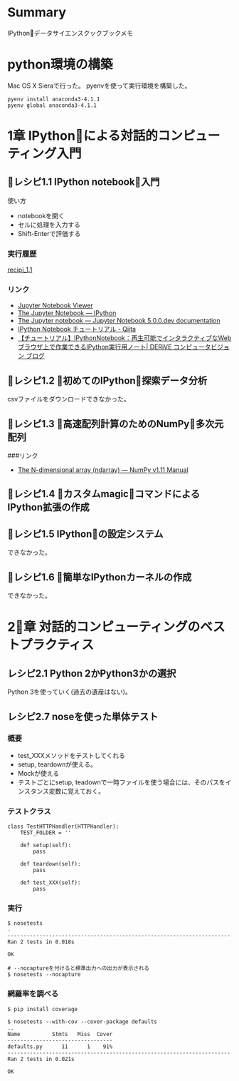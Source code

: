# Summary
IPythonデータサイエンスクックブックメモ

# python環境の構築
Mac OS X Sieraで行った。
pyenvを使って実行環境を構築した。

```
pyenv install anaconda3-4.1.1
pyenv global anaconda3-4.1.1
```

# 1章 IPythonによる対話的コンピューティング入門
## レシピ1.1 IPython notebook入門
使い方
- notebookを開く
- セルに処理を入力する
- Shift-Enterで評価する

### 実行履歴
[recipi_1.1](sec1/recipi_1.1.ipynb)

### リンク
- [Jupyter Notebook Viewer](http://nbviewer.jupyter.org/)
- [The Jupyter Notebook — IPython](https://ipython.org/notebook.html)
- [The Jupyter notebook — Jupyter Notebook 5\.0\.0\.dev documentation](http://jupyter-notebook.readthedocs.io/en/latest/)
- [IPython Notebook チュートリアル \- Qiita](http://qiita.com/payashim/items/d4fe5227b21a5215e78b)
- [【チュートリアル】IPythonNotebook：再生可能でインタラクティブなWebブラウザ上で作業できるIPython実行用ノート| DERiVE コンピュータビジョン ブログ](http://derivecv.tumblr.com/post/95686651704)

## レシピ1.2 初めてのIPython探索データ分析
csvファイルをダウンロードできなかった。

## レシピ1.3 高速配列計算のためのNumPy多次元配列
###リンク
- [The N\-dimensional array \(ndarray\) — NumPy v1\.11 Manual](https://docs.scipy.org/doc/numpy/reference/arrays.ndarray.html)
## レシピ1.4 カスタムmagicコマンドによるIPython拡張の作成
## レシピ1.5 IPythonの設定システム
できなかった。

## レシピ1.6 簡単なIPythonカーネルの作成
できなかった。

# 2章 対話的コンピューティングのベストプラクティス
## レシピ2.1 Python 2かPython3かの選択
Python 3を使っていく(過去の遺産はない)。

## レシピ2.7 noseを使った単体テスト
### 概要
- test_XXXメソッドをテストしてくれる
- setup, teardownが使える。
- Mockが使える
- テストごとにsetup, teadownで一時ファイルを使う場合には、そのパスをインスタンス変数に覚えておく。

### テストクラス
```
class TestHTTPHandler(HTTPHandler):
    TEST_FOLDER = ''

    def setup(self):
        pass

    def teardown(self):
        pass

    def test_XXX(self):
        pass
```

### 実行
```
$ nosetests
.
----------------------------------------------------------------------
Ran 2 tests in 0.018s

OK

# --nocaptureを付けると標準出力への出力が表示される
$ nosetests --nocapture
```

### 網羅率を調べる
```
$ pip install coverage

$ nosetests --with-cov --cover-package defaults
..
Name          Stmts   Miss  Cover
---------------------------------
defaults.py      11      1    91%
----------------------------------------------------------------------
Ran 2 tests in 0.021s

OK
```
